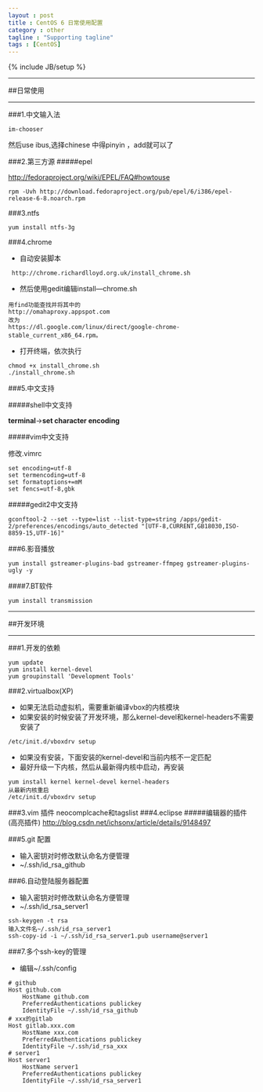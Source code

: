 ```yaml
---
layout : post
title : CentOS 6 日常使用配置
category : other
tagline : "Supporting tagline"
tags : [CentOS]
---
```

{% include JB/setup %}


***
##日常使用
***
###1.中文输入法

```
im-chooser
```
然后use ibus,选择chinese 中得pinyin ，add就可以了

###2.第三方源
#####epel

http://fedoraproject.org/wiki/EPEL/FAQ#howtouse

```
rpm -Uvh http://download.fedoraproject.org/pub/epel/6/i386/epel-release-6-8.noarch.rpm
```

###3.ntfs
```
yum install ntfs-3g
```
###4.chrome
* 自动安装脚本

```
 http://chrome.richardlloyd.org.uk/install_chrome.sh
```
* 然后使用gedit编辑install—chrome.sh

```
用find功能查找并将其中的
http://omahaproxy.appspot.com
改为
https://dl.google.com/linux/direct/google-chrome-stable_current_x86_64.rpm。
```
* 打开终端，依次执行

```
chmod +x install_chrome.sh
./install_chrome.sh
```

###5.中文支持

#####shell中文支持

**terminal**->**set character encoding**

#####vim中文支持

修改.vimrc

````
set encoding=utf-8
set termencoding=utf-8
set formatoptions+=mM
set fencs=utf-8,gbk
````

#####gedit2中文支持

```
gconftool-2 --set --type=list --list-type=string /apps/gedit-2/preferences/encodings/auto_detected "[UTF-8,CURRENT,GB18030,ISO-8859-15,UTF-16]"
```

###6.影音播放

```
yum install gstreamer-plugins-bad gstreamer-ffmpeg gstreamer-plugins-ugly -y
```

####7.BT软件

```
yum install transmission
```

***
##开发环境
***
###1.开发的依赖
```
yum update
yum install kernel-devel
yum groupinstall 'Development Tools'
```
###2.virtualbox(XP)
* 如果无法启动虚拟机，需要重新编译vbox的内核模块
* 如果安装的时候安装了开发环境，那么kernel-devel和kernel-headers不需要安装了

```
/etc/init.d/vboxdrv setup
```
* 如果没有安装，下面安装的kernel-devel和当前内核不一定匹配
* 最好升级一下内核，然后从最新得内核中启动，再安装

```
yum install kernel kernel-devel kernel-headers
从最新内核重启
/etc/init.d/vboxdrv setup
```
###3.vim 插件
neocomplcache和tagslist
###4.eclipse
#####编辑器的插件(高亮插件)
http://blog.csdn.net/ichsonx/article/details/9148497

###5.git 配置

* 输入密钥对时修改默认命名方便管理
 * ~/.ssh/id_rsa_github

###6.自动登陆服务器配置
* 输入密钥对时修改默认命名方便管理
 * ~/.ssh/id_rsa_server1

```
ssh-keygen -t rsa
输入文件名~/.ssh/id_rsa_server1
ssh-copy-id -i ~/.ssh/id_rsa_server1.pub username@server1
```

###7.多个ssh-key的管理
* 编辑~/.ssh/config

```
# github
Host github.com
    HostName github.com
    PreferredAuthentications publickey
    IdentityFile ~/.ssh/id_rsa_github
# xxx的gitlab 
Host gitlab.xxx.com
    HostName xxx.com
    PreferredAuthentications publickey
    IdentityFile ~/.ssh/id_rsa_xxx
# server1 
Host server1 
    HostName server1
    PreferredAuthentications publickey
    IdentityFile ~/.ssh/id_rsa_server1
```
